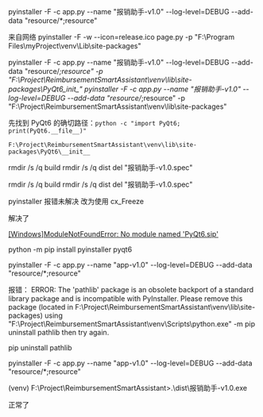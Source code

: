 pyinstaller -F -c app.py --name "报销助手-v1.0" --log-level=DEBUG --add-data "resource/*;resource"

来自网络 pyinstaller -F -w --icon=release.ico page.py -p "F:\Program Files\myProject\venv\Lib\site-packages"

pyinstaller -F -c app.py --name "报销助手-v1.0" --log-level=DEBUG --add-data "resource/*;resource"  -p "F:\Project\ReimbursementSmartAssistant\venv\lib\site-packages\PyQt6\__init__"
pyinstaller -F -c app.py --name "报销助手-v1.0" --log-level=DEBUG --add-data "resource/*;resource"  -p "F:\Project\ReimbursementSmartAssistant\venv\lib\site-packages"

先找到 PyQt6 的确切路径：`python -c "import PyQt6; print(PyQt6.__file__)"`

`F:\Project\ReimbursementSmartAssistant\venv\lib\site-packages\PyQt6\__init__`

rmdir /s /q build
rmdir /s /q dist
del "报销助手-v1.0.spec"

rmdir /s /q build
rmdir /s /q dist
del "报销助手-v1.0.spec"

pyinstaller 报错未解决
改为使用 cx_Freeze

解决了

[[Windows]ModuleNotFoundError: No module named 'PyQt6.sip'](https://github.com/pyinstaller/pyinstaller/issues/7122)

python -m pip install pyinstaller pyqt6

pyinstaller -F -c app.py --name "app-v1.0" --log-level=DEBUG --add-data "resource/*;resource"

报错：
ERROR: The 'pathlib' package is an obsolete backport of a standard library package and is incompatible with PyInstaller. Please remove this package (located in F:\Project\ReimbursementSmartAssistant\venv\lib\site-packages) using
    "F:\Project\ReimbursementSmartAssistant\venv\Scripts\python.exe" -m pip uninstall pathlib
then try again.

pip uninstall pathlib 

pyinstaller -F -c app.py --name "app-v1.0" --log-level=DEBUG --add-data "resource/*;resource"


(venv) F:\Project\ReimbursementSmartAssistant>.\dist\报销助手-v1.0.exe

正常了
